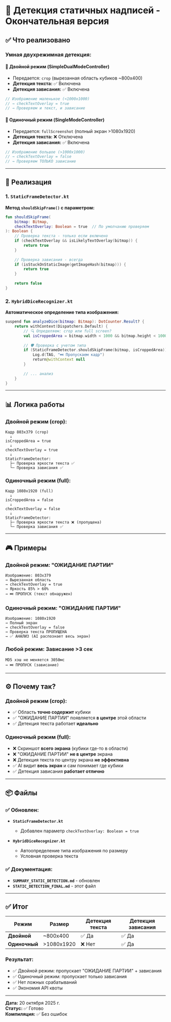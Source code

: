 # 🎯 Детекция статичных надписей - Окончательная версия

## ✅ Что реализовано

### Умная двухрежимная детекция:

#### 📱 **Двойной режим** (SimpleDualModeController)
- Передается: `crop` (вырезанная область кубиков ~800x400)
- **Детекция текста:** ✅ Включена
- **Детекция зависания:** ✅ Включена

```kotlin
// Изображение маленькое (<1000x1000)
// → checkTextOverlay = true
// → Проверяем и текст, и зависание
```

#### 📱 **Одиночный режим** (SingleModeController)
- Передается: `fullScreenshot` (полный экран >1080x1920)
- **Детекция текста:** ❌ Отключена
- **Детекция зависания:** ✅ Включена

```kotlin
// Изображение большое (>1000x1000)
// → checkTextOverlay = false
// → Проверяем ТОЛЬКО зависание
```

---

## 🔧 Реализация

### 1. `StaticFrameDetector.kt`

**Метод `shouldSkipFrame()` с параметром:**

```kotlin
fun shouldSkipFrame(
    bitmap: Bitmap, 
    checkTextOverlay: Boolean = true  // По умолчанию проверяем
): Boolean {
    // Проверка текста - только если включено
    if (checkTextOverlay && isLikelyTextOverlay(bitmap)) {
        return true
    }
    
    // Проверка зависания - всегда
    if (isStuckOnStaticImage(getImageHash(bitmap))) {
        return true
    }
    
    return false
}
```

### 2. `HybridDiceRecognizer.kt`

**Автоматическое определение типа изображения:**

```kotlin
suspend fun analyzeDice(bitmap: Bitmap): DotCounter.Result? {
    return withContext(Dispatchers.Default) {
        // 🔍 Определяем: crop или full screen?
        val isCroppedArea = bitmap.width < 1000 && bitmap.height < 1000
        
        // 🛡️ Проверка с учетом типа
        if (StaticFrameDetector.shouldSkipFrame(bitmap, isCroppedArea)) {
            Log.d(TAG, "⏭️ Пропускаем кадр")
            return@withContext null
        }
        
        // ... анализ
    }
}
```

---

## 📊 Логика работы

### Двойной режим (crop):

```
Кадр 803x379 (crop)
  ↓
isCroppedArea = true
  ↓
checkTextOverlay = true
  ↓
StaticFrameDetector:
  ├─ Проверка яркости текста ✅
  └─ Проверка зависания ✅
```

### Одиночный режим (full):

```
Кадр 1080x1920 (full)
  ↓
isCroppedArea = false
  ↓
checkTextOverlay = false
  ↓
StaticFrameDetector:
  ├─ Проверка яркости текста ❌ (пропущена)
  └─ Проверка зависания ✅
```

---

## 🎮 Примеры

### Двойной режим: "ОЖИДАНИЕ ПАРТИИ"
```log
Изображение: 803x379
→ Вырезанная область
→ checkTextOverlay = true
→ Яркость 85% > 60%
→ ⏭️ ПРОПУСК (текст обнаружен)
```

### Одиночный режим: "ОЖИДАНИЕ ПАРТИИ"
```log
Изображение: 1080x1920
→ Полный экран
→ checkTextOverlay = false
→ Проверка текста ПРОПУЩЕНА
→ ✅ АНАЛИЗ (AI распознает весь экран)
```

### Любой режим: Зависание >3 сек
```log
MD5 хэш не меняется 3050мс
→ ⏭️ ПРОПУСК (зависание)
```

---

## ⚙️ Почему так?

### Двойной режим (crop):
- ✅ Область **точно содержит** кубики
- ✅ "ОЖИДАНИЕ ПАРТИИ" появляется **в центре** этой области
- ✅ Детекция текста работает **идеально**

### Одиночный режим (full):
- ❌ Скриншот **всего экрана** (кубики где-то в области)
- ❌ "ОЖИДАНИЕ ПАРТИИ" **не в центре** экрана
- ❌ Детекция текста по центру экрана **не эффективна**
- ✅ AI видит **весь экран** и сам понимает где кубики
- ✅ Детекция зависания **работает отлично**

---

## 📦 Файлы

### ✅ Обновлен:
- **`StaticFrameDetector.kt`**
  - Добавлен параметр `checkTextOverlay: Boolean = true`
  
- **`HybridDiceRecognizer.kt`**
  - Автоопределение типа изображения по размеру
  - Условная проверка текста

### ✅ Документация:
- **`SUMMARY_STATIC_DETECTION.md`** - обновлен
- **`STATIC_DETECTION_FINAL.md`** - этот файл

---

## ✅ Итог

| Режим | Размер | Детекция текста | Детекция зависания |
|-------|--------|-----------------|-------------------|
| **Двойной** | ~800x400 | ✅ Да | ✅ Да |
| **Одиночный** | >1080x1920 | ❌ Нет | ✅ Да |

### Результат:
- ✅ Двойной режим: пропускает "ОЖИДАНИЕ ПАРТИИ" + зависания
- ✅ Одиночный режим: пропускает только зависания
- ✅ Нет ложных срабатываний
- ✅ Экономия API квоты

---

**Дата:** 20 октября 2025 г.  
**Статус:** ✅ Готово  
**Компиляция:** ✅ Без ошибок
